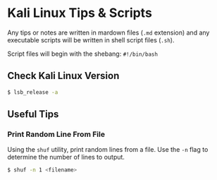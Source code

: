 # Kali Linux Tips & Scripts

Any tips or notes are written in mardown files (`.md` extension) and any executable scripts will be written in shell script files (`.sh`).

Script files will begin with the shebang: `#!/bin/bash`


## Check Kali Linux Version
```bash
$ lsb_release -a
```


## Useful Tips
### Print Random Line From File
Using the `shuf` utility, print random lines from a file. 
Use the `-n` flag to determine the number of lines to output.
```bash
$ shuf -n 1 <filename>
```